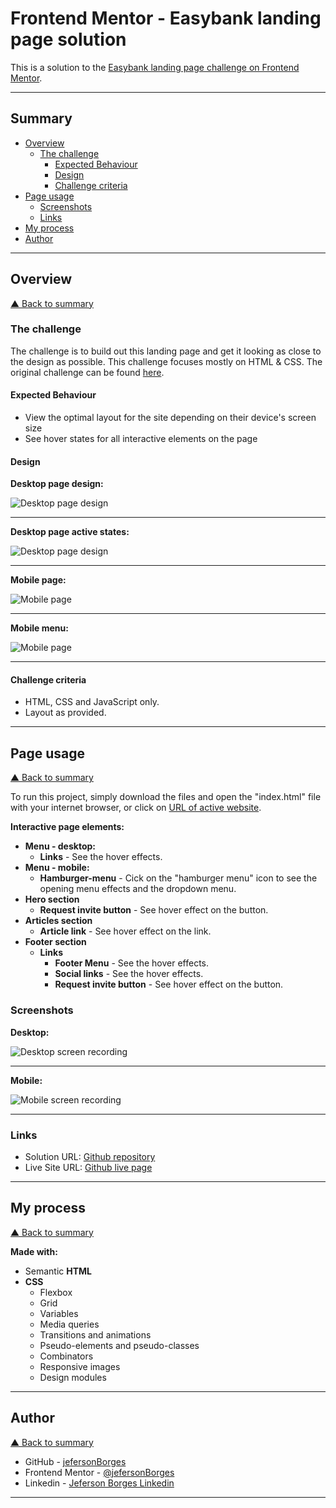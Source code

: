# Frontend Mentor - Easybank landing page solution

This is a solution to the [Easybank landing page challenge on Frontend Mentor](https://www.frontendmentor.io/challenges/easybank-landing-page-WaUhkoDN).

---

## Summary

- [Overview](#overview)
  - [The challenge](#the-challenge)
    - [Expected Behaviour](#expected-behaviour)
    - [Design](#design)
    - [Challenge criteria](#challenge-criteria)
- [Page usage](#page-usage)
  - [Screenshots](#screenshots)
  - [Links](#links)
- [My process](#my-process)
- [Author](#author)

---

## Overview

[▲ Back to summary](#summary)

### The challenge

The challenge is to build out this landing page and get it looking as close to the design as possible.
This challenge focuses mostly on HTML & CSS. The original challenge can be found [here](https://www.frontendmentor.io/challenges/easybank-landing-page-WaUhkoDN).

#### Expected Behaviour

- View the optimal layout for the site depending on their device's screen size
- See hover states for all interactive elements on the page

#### Design

**Desktop page design:**

![Desktop page design](./design/desktop-design.jpg)

---

**Desktop page active states:**

![Desktop page design](./design/active-states.jpg)

---

**Mobile page:**

![Mobile page](./design/mobile-design.jpg)

---

**Mobile menu:**

![Mobile page](./design/mobile-navigation.jpg)

---

#### Challenge criteria

- HTML, CSS and JavaScript only.
- Layout as provided.

---

## Page usage

[▲ Back to summary](#summary)

To run this project, simply download the files and open the "index.html" file with your internet browser, or click on [URL of active website](https://jefersonborges.github.io/fem-easybank-landing-page-master/).

**Interactive page elements:**

- **Menu - desktop:**
  - **Links** - See the hover effects.
- **Menu - mobile:**
  - **Hamburger-menu** - Cick on the "hamburger menu" icon to see the opening menu effects and the dropdown menu.
- **Hero section**
  - **Request invite button** - See hover effect on the button.
- **Articles section**
  - **Article link** - See hover effect on the link.
- **Footer section**
  - **Links**
    - **Footer Menu** - See the hover effects.
    - **Social links** - See the hover effects.
    - **Request invite button** - See hover effect on the button.

### Screenshots

**Desktop:**

![Desktop screen recording](./design/screenrecord-desktop.gif)

---

**Mobile:**

![Mobile screen recording](./design/screenrecord-mobile.gif)

---

### Links

- Solution URL: [Github repository](https://github.com/jefersonBorges/fem-easybank-landing-page-master)
- Live Site URL: [Github live page](https://jefersonborges.github.io/fem-easybank-landing-page-master/)

---

## My process

[▲ Back to summary](#summary)

**Made with:**

- Semantic **HTML**
- **CSS**
  - Flexbox
  - Grid
  - Variables
  - Media queries
  - Transitions and animations
  - Pseudo-elements and pseudo-classes
  - Combinators
  - Responsive images
  - Design modules

---

## Author

[▲ Back to summary](#summary)

- GitHub - [jefersonBorges](https://github.com/jefersonBorges/jefersonBorges)
- Frontend Mentor - [@jefersonBorges](https://www.frontendmentor.io/profile/jefersonBorges)
- Linkedin - [Jeferson Borges Linkedin](https://www.linkedin.com/in/jeferson-borges-543b34229)

---
